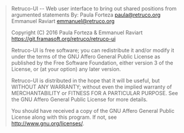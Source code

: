 > Retruco-UI -- Web user interface to bring out shared positions from argumented statements
> By: Paula Forteza <paula@retruco.org>
>     Emmanuel Raviart <emmanuel@retruco.org>
>
> Copyright (C) 2016 Paula Forteza & Emmanuel Raviart
> https://git.framasoft.org/retruco/retruco-ui
>
> Retruco-UI is free software; you can redistribute it and/or modify
> it under the terms of the GNU Affero General Public License as
> published by the Free Software Foundation, either version 3 of the
> License, or (at your option) any later version.
>
> Retruco-UI is distributed in the hope that it will be useful,
> but WITHOUT ANY WARRANTY; without even the implied warranty of
> MERCHANTABILITY or FITNESS FOR A PARTICULAR PURPOSE.  See the
> GNU Affero General Public License for more details.
>
> You should have received a copy of the GNU Affero General Public License
> along with this program.  If not, see <http://www.gnu.org/licenses/>.
